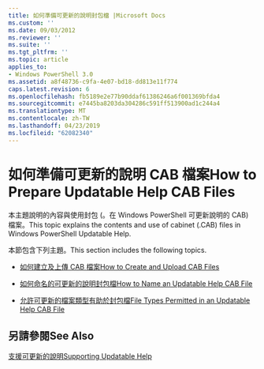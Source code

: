 ```yaml
---
title: 如何準備可更新的說明封包檔 |Microsoft Docs
ms.custom: ''
ms.date: 09/03/2012
ms.reviewer: ''
ms.suite: ''
ms.tgt_pltfrm: ''
ms.topic: article
applies_to:
- Windows PowerShell 3.0
ms.assetid: a8f48736-c9fa-4e07-bd18-dd813e11f774
caps.latest.revision: 6
ms.openlocfilehash: fb5189e2e77b90ddaf61386246a6f001369bfda4
ms.sourcegitcommit: e7445ba8203da304286c591ff513900ad1c244a4
ms.translationtype: MT
ms.contentlocale: zh-TW
ms.lasthandoff: 04/23/2019
ms.locfileid: "62082340"
---
```

# <a name="how-to-prepare-updatable-help-cab-files"></a><span data-ttu-id="95ba6-102">如何準備可更新的說明 CAB 檔案</span><span class="sxs-lookup"><span data-stu-id="95ba6-102">How to Prepare Updatable Help CAB Files</span></span>

<span data-ttu-id="95ba6-103">本主題說明的內容與使用封包 (。在 Windows PowerShell 可更新說明的 CAB) 檔案。</span><span class="sxs-lookup"><span data-stu-id="95ba6-103">This topic explains the contents and use of cabinet (.CAB) files in Windows PowerShell Updatable Help.</span></span>

<span data-ttu-id="95ba6-104">本節包含下列主題。</span><span class="sxs-lookup"><span data-stu-id="95ba6-104">This section includes the following topics.</span></span>

- [<span data-ttu-id="95ba6-105">如何建立及上傳 CAB 檔案</span><span class="sxs-lookup"><span data-stu-id="95ba6-105">How to Create and Upload CAB Files</span></span>](./how-to-create-and-upload-cab-files.md)

- [<span data-ttu-id="95ba6-106">如何命名的可更新的說明封包檔</span><span class="sxs-lookup"><span data-stu-id="95ba6-106">How to Name an Updatable Help CAB File</span></span>](./how-to-name-an-updatable-help-cab-file.md)

- [<span data-ttu-id="95ba6-107">允許可更新的檔案類型有助於封包檔</span><span class="sxs-lookup"><span data-stu-id="95ba6-107">File Types Permitted in an Updatable Help CAB File</span></span>](./file-types-permitted-in-an-updatable-help-cab-file.md)

## <a name="see-also"></a><span data-ttu-id="95ba6-108">另請參閱</span><span class="sxs-lookup"><span data-stu-id="95ba6-108">See Also</span></span>

[<span data-ttu-id="95ba6-109">支援可更新的說明</span><span class="sxs-lookup"><span data-stu-id="95ba6-109">Supporting Updatable Help</span></span>](./supporting-updatable-help.md)